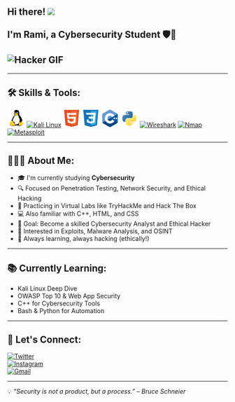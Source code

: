 <h2 align="left">
  <br>Hi there! <img src="https://user-images.githubusercontent.com/42378118/110234147-e3259600-7f4e-11eb-95be-0c4047144dea.gif" width="30"><br>
  <br> I'm Rami, a Cybersecurity Student 🛡️🔐<br>
  <br>
  <img src="https://media.giphy.com/media/SWoSkN6DxTszqIKEqv/giphy.gif" alt="Hacker GIF" width="500">
</h2>

---

<h2 align="left">🛠️ Skills & Tools:</h2>
<p align="left">
  <a href="#"><img src="https://raw.githubusercontent.com/devicons/devicon/master/icons/linux/linux-original.svg" alt="Linux" width="40" height="40"/></a>
  <a href="#"><img src="https://www.vectorlogo.zone/logos/kaliorg/kaliorg-icon.svg" alt="Kali Linux" width="40" height="40"/></a>
  <a href="#"><img src="https://raw.githubusercontent.com/devicons/devicon/master/icons/html5/html5-original.svg" alt="HTML" width="40" height="40"/></a>
  <a href="#"><img src="https://raw.githubusercontent.com/devicons/devicon/master/icons/css3/css3-original.svg" alt="CSS" width="40" height="40"/></a>
  <a href="#"><img src="https://raw.githubusercontent.com/devicons/devicon/master/icons/cplusplus/cplusplus-original.svg" alt="C++" width="40" height="40"/></a>
  <a href="#"><img src="https://raw.githubusercontent.com/devicons/devicon/master/icons/python/python-original.svg" alt="Python" width="40" height="40"/></a>
  <a href="#"><img src="https://www.vectorlogo.zone/logos/wireshark/wireshark-icon.svg" alt="Wireshark" width="40" height="40"/></a>
  <a href="#"><img src="https://upload.wikimedia.org/wikipedia/commons/2/2f/Logo_nmap.svg" alt="Nmap" width="40" height="40"/></a>
  <a href="#"><img src="https://cdn.worldvectorlogo.com/logos/metasploit.svg" alt="Metasploit" width="40" height="40"/></a>
</p>

---

<h2 align="left">👨🏻‍💻 About Me:</h2>

- 🎓 I'm currently studying **Cybersecurity**
- 🔍 Focused on Penetration Testing, Network Security, and Ethical Hacking
- 🧪 Practicing in Virtual Labs like TryHackMe and Hack The Box
- 💻 Also familiar with C++, HTML, and CSS
- 🎯 Goal: Become a skilled Cybersecurity Analyst and Ethical Hacker
- 🔐 Interested in Exploits, Malware Analysis, and OSINT
- 🚀 Always learning, always hacking (ethically!)

---

<h2 align="left">📚 Currently Learning:</h2>

- Kali Linux Deep Dive
- OWASP Top 10 & Web App Security
- C++ for Cybersecurity Tools
- Bash & Python for Automation

---

<h2 align="left">📡 Let's Connect:</h2>


[![Twitter](https://img.shields.io/badge/-@rami_r211-1da1f2?style=flat-square&logo=twitter&logoColor=white)](https://x.com/rami_r211)    
[![Instagram](https://img.shields.io/badge/-@rami_rbehat21-e1306c?style=flat-square&logo=instagram&logoColor=white)](https://instagram.com/rami_rbehat21)<br>
[![Gmail](https://img.shields.io/badge/-ramyalrbyhat418@gmail.com-D14836?style=flat-square&logo=gmail&logoColor=white)](mailto:ramyalrbyhat418@gmail.com)



---

💡 *“Security is not a product, but a process.” – Bruce Schneier*

